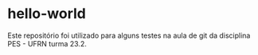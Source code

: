 # hello-world

Este repositório foi utilizado para alguns testes na aula de git da disciplina PES - UFRN turma 23.2.
